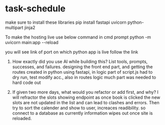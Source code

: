 # task-schedule
make sure to install these libraries
pip install fastapi uvicorn python-multipart jinja2

To make the hosting live use below command in cmd prompt
python -m uvicorn main:app --reload

you will see link of port on which python app is live follow the link

1.  How exactly did you use AI while building this? List tools, prompts, successes, and 
failures.
designing the front end part, and getting the routes created in python using fastapi, in logic part of script.js had to dry run, test modify acc.,
also in routes logic much part was needed to hard code out

3.  If given two more days, what would you refactor or add first, and why?
I will refractor the slots showing endpoint as once book is clicked the new slots are not updated in the list and can lead to clashes and errors.
Then try to sort the calender and show to user, increaces readibility.
so connect to a database as currently information wipes out once site is reloaded.

